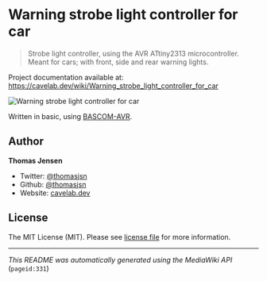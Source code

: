 # Warning strobe light controller for car

> Strobe light controller, using the AVR ATtiny2313 microcontroller. Meant for cars; with front, side and rear warning lights.

Project documentation available at: https://cavelab.dev/wiki/Warning_strobe_light_controller_for_car

![Warning strobe light controller for car](https://cavelab.dev/images/thumb/9/9f/Inside-led-strobe-controller-for-car-46xrp4.jpeg/600px-Inside-led-strobe-controller-for-car-46xrp4.jpeg)

Written in basic, using [BASCOM-AVR](http://www.mcselec.com/).

## Author
**Thomas Jensen**
* Twitter: [@thomasjsn](https://twitter.com/thomasjsn)
* Github: [@thomasjsn](https://github.com/thomasjsn)
* Website: [cavelab.dev](https://cavelab.dev/wiki/User:Thomas)

## License
The MIT License (MIT). Please see [license file](LICENSE.txt) for more information.

---
_This README was automatically generated using the MediaWiki API_ (`pageid:331`)
